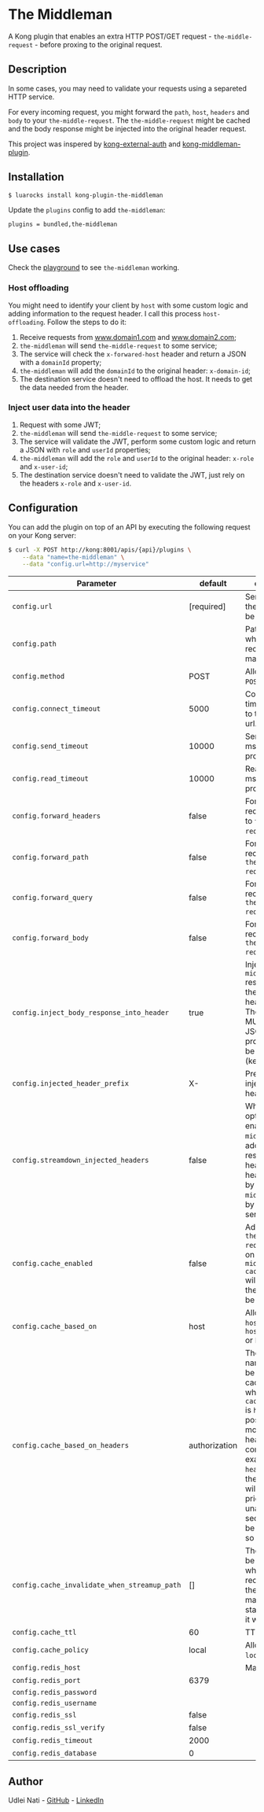 # The Middleman

A Kong plugin that enables an extra HTTP POST/GET request - `the-middle-request` - before proxing to the original request.

## Description

In some cases, you may need to validate your requests using a separeted HTTP service.

For every incoming request, you might forward the `path`, `host`, `headers` and `body` to your `the-middle-request`. The `the-middle-request` might be cached and the body response might be injected into the original header request.

This project was inspered by [kong-external-auth](https://github.com/jcramalho/kong-external-auth "kong-external-auth") and [kong-middleman-plugin](https://github.com/pantsel/kong-middleman-plugin "kong-middleman-plugin").

## Installation

```bash
$ luarocks install kong-plugin-the-middleman
```

Update the `plugins` config to add `the-middleman`:

```
plugins = bundled,the-middleman
```

## Use cases

Check the [playground](https://github.com/udleinati/kong-plugin-the-middleman/tree/master/playground "playground") to see `the-middleman` working.

### Host offloading

You might need to identify your client by `host` with some custom logic and adding information to the request header. I call this process `host-offloading`. Follow the steps to do it:

1. Receive requests from www.domain1.com and www.domain2.com;
2. `the-middleman` will send `the-middle-request` to some service;
3. The service will check the `x-forwared-host` header and return a JSON with a `domainId` property;
4. `the-middleman` will add the `domainId` to the original header: `x-domain-id`;
5. The destination service doesn't need to offload the host. It needs to get the data needed from the header.

### Inject user data into the header

1. Request with some JWT;
2. `the-middleman` will send `the-middle-request` to some service;
3. The service will validate the JWT, perform some custom logic and return a JSON with `role` and `userId` properties;
4. `the-middleman` will add the `role` and `userId` to the original header: `x-role` and `x-user-id`;
5. The destination service doesn't need to validate the JWT, just rely on the headers `x-role` and `x-user-id`.

## Configuration

You can add the plugin on top of an API by executing the following request on your Kong server:

```bash
$ curl -X POST http://kong:8001/apis/{api}/plugins \
    --data "name=the-middleman" \
    --data "config.url=http://myservice"
```

| Parameter | default | description |
| ---       | ---     | ---         |
| `config.url` | [required] | Service where the requests will be made. |
| `config.path` |  | Path on service where the requests will be made. |
| `config.method` | POST | Allowed values: `POST` and `GET`. |
| `config.connect_timeout` | 5000 | Connection timeout (in ms) to the provided url. |
| `config.send_timeout` | 10000 | Send timeout (in ms) to the provided url. |
| `config.read_timeout` | 10000 | Read timeout (in ms) to the provided url. |
| `config.forward_headers` | false | Forward the request headers to `the-middle-request` body. |
| `config.forward_path` | false | Forward the request path to `the-middle-request` body. |
| `config.forward_query` | false | Forward the request query to `the-middle-request` body. |
| `config.forward_body` | false | Forward the request body to `the-middle-request` body. |
| `config.inject_body_response_into_header` | true | Inject `the-middle-request` response into the request header. Note: The response MUST BE a JSON and the property key will be dasherized (kebab-case).  |
| `config.injected_header_prefix` | X- | Prefix to the injected headers. |
| `config.streamdown_injected_headers` | false | When this option is enabled, `the-middleman` will add to the response header all headers added by `the-middleman` and by the middle-service. |
| `config.cache_enabled` | false | Add cache to `the-middle-request`. When on a header `x-middleman-cache-status` will be added, the value might be *HIT* or *MISS*. |
| `config.cache_based_on` | host | Allowed values: `host`, `host-path`, `host-path-query` or `header` |
| `config.cache_based_on_headers` | authorization | The header names that will be used to cache. Valid just when `cache_based_on` is `header`. It is possible to pass more than one header with commma, for example, `header1,header2`, the first header will be prioritized. If it is unavailable, the second one will be cached, and so on. |
| `config.cache_invalidate_when_streamup_path` | [] | The cache will be invalidate when the request access the `path`. No matter the statuscode that it will return. |
| `config.cache_ttl` | 60 | TTL |
| `config.cache_policy` | local | Allowed values: `local` or `redis` |
| `config.redis_host` |  | Mandatory. |
| `config.redis_port` | 6379 | |
| `config.redis_password` | | |
| `config.redis_username` | | |
| `config.redis_ssl` | false | |
| `config.redis_ssl_verify` | false | |
| `config.redis_timeout` | 2000 | |
| `config.redis_database` | 0 | |

## Author

Udlei Nati - [GitHub](https://github.com/udleinati "GitHub") - [LinkedIn](https://www.linkedin.com/in/udleinati/ "LinkedIn")
